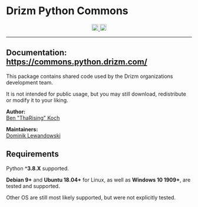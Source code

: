 # Drizm Python Commons

<p align="center">
    <a href="https://badge.fury.io/py/drizm-commons">
        <img 
        src="https://badge.fury.io/py/drizm-commons.svg" 
        alt="PyPI version" height="18"
        >
    </a>
    <a href="https://github.com/psf/black">
        <img
        src="https://img.shields.io/badge/code%20style-black-000000.svg"
        alt="Code Style" height="18"
        >
    </a>
</p>

---
Documentation:  
https://commons.python.drizm.com/
---

This package contains shared code used by
the Drizm organizations development team.  

It is not intended for public usage,
but you may still download,
redistribute or modify it to your liking.

**Author:**  
[Ben "ThaRising" Koch](https://github.com/ThaRising)

**Maintainers:**  
[Dominik Lewandowski](https://github.com/dominik-lewandowski)

## Requirements

Python **^3.8.X** supported.

**Debian 9+** and **Ubuntu 18.04+** for Linux,
as well as **Windows 10 1909+**,
are tested and supported.

Other OS are still most likely supported,
but were not explicitly tested.
